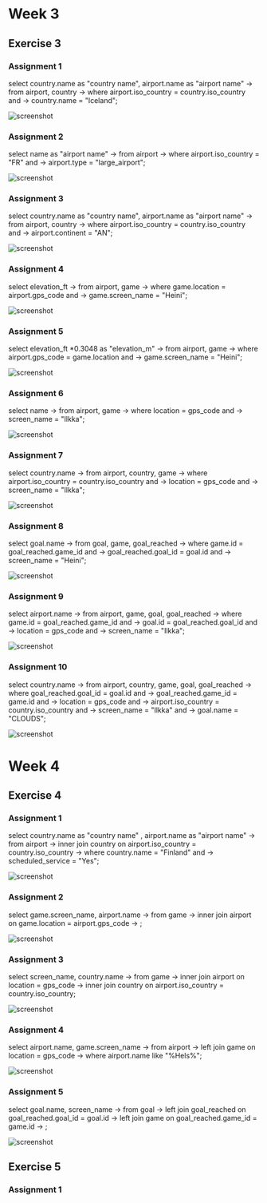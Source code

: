 # Week 3

## Exercise 3

### Assignment 1
select country.name as "country name", airport.name as "airport name"
    -> from airport, country
    -> where airport.iso_country = country.iso_country and
    -> country.name = "Iceland";

![screenshot](Ex3-Assignment1.png)

### Assignment 2
select name as "airport name"
    -> from airport
    -> where airport.iso_country = "FR" and
    -> airport.type = "large_airport";

![screenshot](Ex3-Assignment2.png)

### Assignment 3
select country.name as "country name", airport.name as "airport name"
    -> from airport, country
    -> where airport.iso_country = country.iso_country and
    -> airport.continent = "AN";

![screenshot](Ex3-Assignment3.png)

### Assignment 4
select elevation_ft
    -> from airport, game
    -> where game.location = airport.gps_code and
    -> game.screen_name = "Heini";

![screenshot](Ex3-Assignment4.png)

### Assignment 5
select elevation_ft *0.3048 as "elevation_m" 
    -> from airport, game
    -> where airport.gps_code = game.location and
    -> game.screen_name = "Heini";

![screenshot](Ex3-Assignment5.png)

### Assignment 6
select name
    -> from airport, game
    -> where location = gps_code and
    -> screen_name = "Ilkka";

![screenshot](Ex3-Assignment6.png)

### Assignment 7
select country.name
    -> from airport, country, game
    -> where airport.iso_country = country.iso_country and
    -> location = gps_code and
    -> screen_name = "Ilkka";

![screenshot](Ex3-Assignment7.png)

### Assignment 8
select goal.name
    -> from goal, game, goal_reached
    -> where game.id = goal_reached.game_id and
    -> goal_reached.goal_id = goal.id and
    -> screen_name = "Heini";

![screenshot](Ex3-Assignment8.png)

### Assignment 9
select airport.name 
    -> from airport, game, goal, goal_reached
    -> where game.id = goal_reached.game_id and
    -> goal.id = goal_reached.goal_id and
    -> location = gps_code and
    -> screen_name = "Ilkka";

![screenshot](Ex3-Assignment9.png)

### Assignment 10
select country.name
    -> from airport, country, game, goal, goal_reached
    -> where goal_reached.goal_id = goal.id and
    -> goal_reached.game_id = game.id and
    -> location = gps_code and
    -> airport.iso_country = country.iso_country and
    -> screen_name = "Ilkka" and
    -> goal.name = "CLOUDS";

![screenshot](Ex3-Assignment10.png)

# Week 4

## Exercise 4

### Assignment 1
select country.name as "country name" , airport.name as "airport name"
    -> from airport
    -> inner join country on airport.iso_country = country.iso_country
    -> where country.name = "Finland" and
    -> scheduled_service = "Yes";

![screenshot](Ex4-Assignment1.png)

### Assignment 2
select game.screen_name, airport.name 
    -> from game
    -> inner join airport on game.location = airport.gps_code
    -> ;

![screenshot](Ex4-Assignment2.png)

### Assignment 3
select screen_name, country.name
    -> from game
    -> inner join airport on location = gps_code
    -> inner join country on airport.iso_country = country.iso_country;

![screenshot](Ex4-Assignment3.png)

### Assignment 4
select airport.name, game.screen_name
    -> from airport
    -> left join game on location = gps_code
    -> where airport.name like "%Hels%";

![screenshot](Ex4-Assignment4.png)

### Assignment 5
select goal.name, screen_name
    -> from goal
    -> left join goal_reached on goal_reached.goal_id = goal.id
    -> left join game on goal_reached.game_id = game.id
    -> ;

![screenshot](Ex4-Assignment5.png)

## Exercise 5

### Assignment 1



